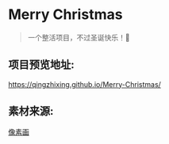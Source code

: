 # Merry Christmas
> 一个整活项目，不过圣诞快乐！🎄
## 项目预览地址:
https://qingzhixing.github.io/Merry-Christmas/

## 素材来源:
[像素画](https://dotown.maeda-design-room.net/)